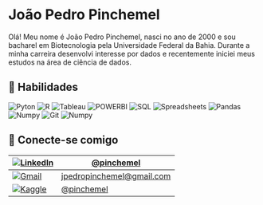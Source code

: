 
# João Pedro Pinchemel
Olá! Meu nome é João Pedro Pinchemel, nasci no ano de 2000 e sou bacharel em Biotecnologia pela Universidade Federal da Bahia. Durante a minha carreira desenvolvi interesse por dados e recentemente iniciei meus estudos na área de ciência de dados.

## 📌 Habilidades

![Pyton](https://img.shields.io/badge/Python-FFF?style=for-the-badge&logo=python)
![R](https://img.shields.io/badge/R-FFF?style=for-the-badge&logo=R)
![Tableau](https://img.shields.io/badge/Tableau-FFF?style=for-the-badge&logo=tableau)
![POWERBI](https://img.shields.io/badge/powerbi-FFF?style=for-the-badge&logo=powerbi)
![SQL](https://img.shields.io/badge/mysql-FFF?style=for-the-badge&logo=mysql)
![Spreadsheets](https://img.shields.io/badge/Spreadsheets-FFF?style=for-the-badge&logo=googlesheets)
![Pandas](https://img.shields.io/badge/Pandas-FFF?style=for-the-badge&logo=pandas)
![Numpy](https://img.shields.io/badge/numpy-FFF?style=for-the-badge&logo=numpy)
![Git](https://img.shields.io/badge/git-FFF?style=for-the-badge&logo=git)
![Numpy](https://img.shields.io/badge/github-FFF?style=for-the-badge&logo=github)




## 👥 Conecte-se comigo
| [![LinkedIn](https://img.shields.io/badge/LinkedIn-FFF?style=for-the-badge&logo=linkedin&logoColor=0E76A8)](https://www.linkedin.com/in/pinchemel/)  | [@pinchemel](https://www.linkedin.com/in/pinchemel/) |
| ------------- | ------------- |
| [![Gmail](https://img.shields.io/badge/Gmail-FFF?style=for-the-badge&logo=gmail)](jpedropinchemel@gmail.com)  | jpedropinchemel@gmail.com |
| [![Kaggle](https://img.shields.io/badge/Kaggle-FFF?style=for-the-badge&logo=kaggle&logoColor=0E76A8)](https://www.kaggle.com/pinchemel/)  | [@pinchemel](https://www.kaggle.com/pinchemel/)  |
